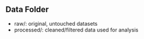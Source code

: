 ## Data Folder
- raw/: original, untouched datasets
- processed/: cleaned/filtered data used for analysis
